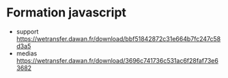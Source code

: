 # Formation javascript

* support https://wetransfer.dawan.fr/download/bbf51842872c31e664b7fc247c58d3a5
* medias https://wetransfer.dawan.fr/download/3696c741736c531ac6f28faf73e63682
